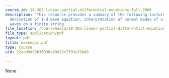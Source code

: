```yaml
---
course_id: 18-303-linear-partial-differential-equations-fall-2006
description: 'This resource provides a summary of the following lecture topics: physical
  derivation of 1-d wave equation, interpretation of normal modes of vibration and
  waves on a finite string.'
file_location: /coursemedia/18-303-linear-partial-differential-equations-fall-2006/22ead9d70b36836a68d13c7393e19649_waveeqni.pdf
file_type: application/pdf
layout: pdf
title: waveeqni.pdf
type: course
uid: 22ead9d70b36836a68d13c7393e19649

---
```

None